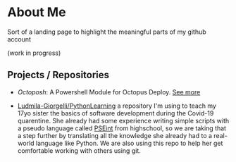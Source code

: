 # About Me

Sort of a landing page to highlight the meaningful parts of my github account

(work in progress)

## Projects / Repositories

- *Octoposh*: A Powershell Module for Octopus Deploy. [See more](https://github.com/dalmirog/OctoPosh/blob/master/POST_MORTEM.md)

- [Ludmila-Giorgelli/PythonLearning](https://github.com/Ludmila-Giorgelli/PythonLearning) a repository I'm using to teach my 17yo sister the basics of software development during the Covid-19 quarentine. She already had some experience writing simple scripts with a pseudo language called [PSEint](http://pseint.sourceforge.net/) from highschool, so we are taking that a step further by translating all the knowledge she already had to a real-world language like Python. We are also using this repo to help her get comfortable working with others using git.
